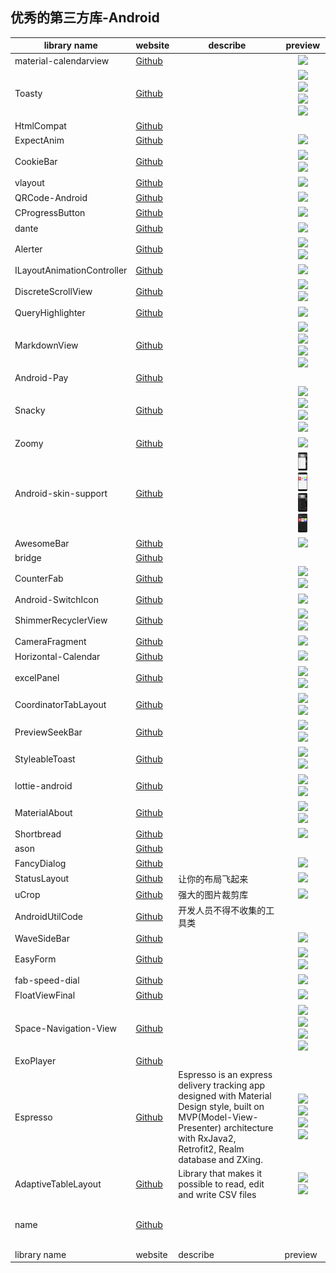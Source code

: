 ## 优秀的第三方库-Android

|library name|website|describe|preview|
|------------|-------|--------|-------|
|material-calendarview|[Github](https://github.com/prolificinteractive/material-calendarview)| |<center><img src="https://github.com/prolificinteractive/material-calendarview/raw/master/images/screencast.gif" width="25%"/></center>|
|Toasty|[Github](https://github.com/GrenderG/Toasty)| |<center><img src="https://raw.githubusercontent.com/GrenderG/Toasty/master/art/scr_1.png" width="25%"/></center><center><img src="https://raw.githubusercontent.com/GrenderG/Toasty/master/art/scr_2.png" width="25%"/></center><center><img src="https://raw.githubusercontent.com/GrenderG/Toasty/master/art/scr_3.png" width="25%"/></center><center><img src="https://raw.githubusercontent.com/GrenderG/Toasty/master/art/scr_4.png" width="25%"/></center>|
|HtmlCompat|[Github](https://github.com/Pixplicity/HtmlCompat)| | |
|ExpectAnim|[Github](https://github.com/florent37/ExpectAnim)| |<center><img src="https://raw.githubusercontent.com/florent37/ExpectAnim/master/media/scroll.gif" width="25%"/></center>|
|CookieBar|[Github](https://github.com/liuguangqiang/CookieBar)| |<center><img src="https://github.com/liuguangqiang/CookieBar/raw/master/arts/default.gif" width="25%"/></center><center><img src="https://github.com/liuguangqiang/CookieBar/raw/master/arts/custom.gif" width="25%"/></center>|
|vlayout|[Github](https://github.com/alibaba/vlayout)| |<center><img src="https://camo.githubusercontent.com/2b947a15f5502af5a4639a5927d68052ccfb54a3/687474703a2f2f696d67332e746263646e2e636e2f4c312f3436312f312f31623962666234323030393034376637356365653038616537343135303564653263373461633061" width="25%"/></center>|
|QRCode-Android|[Github](https://github.com/XuDaojie/QRCode-Android)| |<center><img src="https://github.com/XuDaojie/QRCode-Android/raw/master/art/scan_qrcode.gif" width="25%"/></center>|
|CProgressButton|[Github](https://github.com/jiang111/CProgressButton)| |<center><img src="https://raw.githubusercontent.com/jiang111/CProgressButton/master/art/art2.gif" width="25%"/></center>|
|dante|[Github](https://github.com/fourlastor/dante)| |<center><img src="https://github.com/fourlastor/dante/raw/master/images/screencast.gif" width="25%"/></center>|
|Alerter|[Github](https://github.com/Tapadoo/Alerter)| |<center><img src="https://github.com/Tapadoo/Alerter/raw/master/documentation/alert_default.gif" width="25%"/></center><center><img src="https://github.com/Tapadoo/Alerter/raw/master/documentation/alert_text_only.gif" width="25%"/></center>|
|ILayoutAnimationController|[Github](https://github.com/HuanHaiLiuXin/ILayoutAnimationController)| |<center><img src="https://github.com/HuanHaiLiuXin/ILayoutAnimationController/raw/master/Screenshots/ILayoutAnimationController%E5%BD%95%E5%B1%8F.gif" width="25%"/></center>|
|DiscreteScrollView|[Github](https://github.com/yarolegovich/DiscreteScrollView)| |<center><img src="https://github.com/yarolegovich/DiscreteScrollView/raw/master/images/cards_shop.gif" width="25%"/></center><center><img src="https://github.com/yarolegovich/DiscreteScrollView/raw/master/images/cards_weather.gif" width="25%"/></center>|
|QueryHighlighter|[Github](https://github.com/cyrilmottier/QueryHighlighter)| |<center><img src="https://github.com/cyrilmottier/QueryHighlighter/raw/master/art/query-highlighter.png" width="25%"/></center>|
|MarkdownView|[Github](https://github.com/tiagohm/MarkdownView)| |<center><img src="https://raw.githubusercontent.com/tiagohm/MarkdownView/master/1.png" width="25%"/></center><center><img src="https://raw.githubusercontent.com/tiagohm/MarkdownView/master/2.png" width="25%"/></center><center><img src="https://raw.githubusercontent.com/tiagohm/MarkdownView/master/3.png" width="25%"/></center><center><img src="https://raw.githubusercontent.com/tiagohm/MarkdownView/master/4.png" width="25%"/></center>|
|Android-Pay|[Github](https://github.com/mayubao/Android-Pay)| | |
|Snacky|[Github](https://github.com/matecode/Snacky)| |<center><img src="https://github.com/matecode/Snacky/raw/master/screenshots/default.png" width="25%"/></center><center><img src="https://github.com/matecode/Snacky/raw/master/screenshots/success.png" width="25%"/></center><center><img src="https://github.com/matecode/Snacky/raw/master/screenshots/info.png" width="25%"/></center><center><img src="https://github.com/matecode/Snacky/raw/master/screenshots/warning.png" width="25%"/></center>|
|Zoomy|[Github](https://github.com/imablanco/Zoomy)| |<center><img src="https://github.com/imablanco/Zoomy/raw/master/art/zoomy.gif" width="25%"/>|
|Android-skin-support|[Github](https://github.com/ximsfei/Android-skin-support)| |<center><img src="https://github.com/ximsfei/Res/raw/master/skin-demo/white_2.png" width="25%"/></center><center><img src="https://github.com/ximsfei/Res/raw/master/skin-demo/white_3.png" width="25%"/></center><center><img src="https://github.com/ximsfei/Res/raw/master/skin-demo/night_2.png" width="25%"/></center><center><img src="https://github.com/ximsfei/Res/raw/master/skin-demo/night_3.png" width="25%"/></center>|
|AwesomeBar|[Github](https://github.com/florent37/AwesomeBar)| |<center><img src="https://raw.githubusercontent.com/florent37/AwesomeBar/master/media/awesomebar.gif" width="25%"/></center>|
|bridge|[Github](https://github.com/afollestad/bridge)| | |
|CounterFab|[Github](https://github.com/andremion/CounterFab)| |<center><img src="https://raw.githubusercontent.com/andremion/CounterFab/master/art/sample.gif" width="25%"/></center><center><img src="https://raw.githubusercontent.com/andremion/Louvre/master/art/sample.gif" width="25%"/></center>|
|Android-SwitchIcon|[Github](https://github.com/zagum/Android-SwitchIcon)| |<center><img src="https://github.com/zagum/Android-SwitchIcon" width="25%"/></center>|
|ShimmerRecyclerView|[Github](https://github.com/sharish/ShimmerRecyclerView)| |<center><img src="https://github.com/sharish/ShimmerRecyclerView/raw/master/screenshots/list_demo.gif" width="25%"/></center><center><img src="https://github.com/sharish/ShimmerRecyclerView/raw/master/screenshots/grid_demo.gif" width="25%"/></center>|
|CameraFragment|[Github](https://github.com/florent37/CameraFragment)| |<center><img src="https://raw.githubusercontent.com/florent37/CameraFragment/master/media/sample.png" width="25%"/></center>|
|Horizontal-Calendar|[Github](https://github.com/Mulham-Raee/Horizontal-Calendar)| |<center><img src="https://github.com/Mulham-Raee/Horizontal-Calendar/raw/master/art/demo.gif" width="25%"/></center>|
|excelPanel|[Github](https://github.com/zhouchaoyuan/excelPanel)| |<center><img src="https://raw.githubusercontent.com/zhouchaoyuan/excelPanel/master/app/src/main/assets/roomFormDemo.gif" width="25%"/></center><center><img src="https://raw.githubusercontent.com/zhouchaoyuan/excelPanel/master/app/src/main/assets/roomFormDemoAdjustHeight.gif" width="25%"/></center>|
|CoordinatorTabLayout|[Github](https://github.com/hugeterry/CoordinatorTabLayout)| |<center><img src="https://github.com/hugeterry/CoordinatorTabLayout/raw/master/showUI/show1.gif" width="25%"/></center><center><img src="https://github.com/hugeterry/CoordinatorTabLayout/raw/master/showUI/show3.gif" width="25%"/></center>|
|PreviewSeekBar|[Github](https://github.com/rubensousa/PreviewSeekBar)| |<center><img src="https://github.com/rubensousa/PreviewSeekBar/raw/master/screenshots/playmovies.gif" width="50%"/></center><center><img src="https://github.com/rubensousa/PreviewSeekBar/raw/master/screenshots/sample.gif" width="50%"/></center>|
|StyleableToast|[Github](https://github.com/Muddz/StyleableToast)| |<center><img src="https://github.com/Muddz/StyleableToast/raw/master/showcase.png" width="75%"/></center><center><img src="https://camo.githubusercontent.com/a7edeb11d67c6192d90506df396258597ca84951/68747470733a2f2f6d656469612e67697068792e636f6d2f6d656469612f686f7136366e614a516b4543492f67697068792e676966" width="25%"/></center>|
|lottie-android|[Github](https://github.com/airbnb/lottie-android)| |<center><img src="https://github.com/airbnb/lottie-android/raw/master/gifs/Example2.gif" width="50%"/></center><center><img src="https://github.com/airbnb/lottie-android/raw/master/gifs/Example3.gif" width="50%"/></center>|
|MaterialAbout|[Github](https://github.com/jrvansuita/MaterialAbout)| |<center><img src="https://github.com/jrvansuita/MaterialAbout/raw/master/images/screenshots/dark.jpg" width="25%"/></center><center><img src="https://github.com/jrvansuita/MaterialAbout/raw/master/images/screenshots/light.jpg" width="25%"/></center>|
|Shortbread|[Github](https://github.com/MatthiasRobbers/shortbread)| |<center><img src="https://github.com/MatthiasRobbers/shortbread/raw/master/sample.png" width="25%"/></center>|
|ason|[Github](https://github.com/afollestad/ason)| | |
|FancyDialog|[Github](https://github.com/geniusforapp/fancyDialog)| |<center><img src="https://raw.githubusercontent.com/ahmadnajar10/fancyDialog/master/device-2017-03-08-171007.png" width="50%"/></center>|
|StatusLayout|[Github](https://github.com/chenpengfei88/StatusLayout)| 让你的布局飞起来|<center><img src="https://github.com/chenpengfei88/StatusLayout/raw/master/app/src/main/res/drawable/hao.gif" width="50%"/></center>|
|uCrop|[Github](https://github.com/Yalantis/uCrop)|强大的图片裁剪库|<center><img src="https://github.com/Yalantis/uCrop/blob/master/preview.gif?raw=true" width="50%"/></center>|
|AndroidUtilCode|[Github](https://github.com/Blankj/AndroidUtilCode)|开发人员不得不收集的工具类 | |
|WaveSideBar|[Github](https://github.com/Solartisan/WaveSideBar)| |<center><img src="https://github.com/Solartisan/WaveSideBar/raw/master/preview/simple.gif" width="25%"/></center>|
|EasyForm|[Github](https://github.com/emmasuzuki/EasyForm)| |<center><img src="https://raw.githubusercontent.com/emmasuzuki/EasyForm/master/demo1.gif" width="25%"/></center><center><img src="https://raw.githubusercontent.com/emmasuzuki/EasyForm/master/demo2.gif" width="25%"/></center>|
|fab-speed-dial|[Github](https://github.com/yavski/fab-speed-dial)| |<center><img src="https://camo.githubusercontent.com/67f8b636d4cd6ee1dfcb8e4c68d2f04ad3ce8560/687474703a2f2f796176736b692e6769746875622e696f2f6661622d73706565642d6469616c2f73616d706c652d30312e676966" width="25%"/></center>|
|FloatViewFinal|[Github](https://github.com/pengjianbo/FloatViewFinal)| |<center><img src="https://github.com/pengjianbo/FloatViewFinal/raw/master/images/screenshot0.png" width="25%"/></center>|
|Space-Navigation-View|[Github](https://github.com/armcha/Space-Navigation-View)| |<center><img src="https://github.com/armcha/Space-Navigation-View/raw/master/screens/mainGif.gif" width="25%"/></center><center><img src="https://github.com/armcha/Space-Navigation-View/raw/master/screens/screen4.png" width="25%"/></center><center><img src="https://github.com/armcha/Space-Navigation-View/raw/master/screens/screen4.png" width="25%"/></center><center><img src="https://github.com/armcha/Space-Navigation-View/raw/master/screens/screen4.png" width="25%"/></center>|
|ExoPlayer|[Github](https://github.com/google/ExoPlayer)| | |
|Espresso|[Github](https://github.com/TonnyL/Espresso)| Espresso is an express delivery tracking app designed with Material Design style, built on MVP(Model-View-Presenter) architecture with RxJava2, Retrofit2, Realm database and ZXing.|<center><img src="https://github.com/TonnyL/Espresso/raw/master/art/screenshot1.png" width="25%"/></center><center><img src="https://github.com/TonnyL/Espresso/raw/master/art/screenshot1.png" width="25%"/></center><center><img src="https://github.com/TonnyL/Espresso/raw/master/art/screenshot1.png" width="25%"/></center><center><img src="https://github.com/TonnyL/Espresso/raw/master/art/screenshot1.png" width="25%"/></center>|
|AdaptiveTableLayout|[Github](https://github.com/Cleveroad/AdaptiveTableLayout)| Library that makes it possible to read, edit and write CSV files|<center><img src="https://github.com/Cleveroad/AdaptiveTableLayout/raw/master/images/header.png" width="50%"/></center><center><img src="https://github.com/Cleveroad/AdaptiveTableLayout/raw/master/images/demo.gif" width="50%"/></center>|
|name|[Github](github)| |<center><img src="" width="25%"/></center><center><img src="" width="25%"/></center><center><img src="" width="25%"/></center><center><img src="" width="25%"/></center>|
|library name|website|describe|preview|

